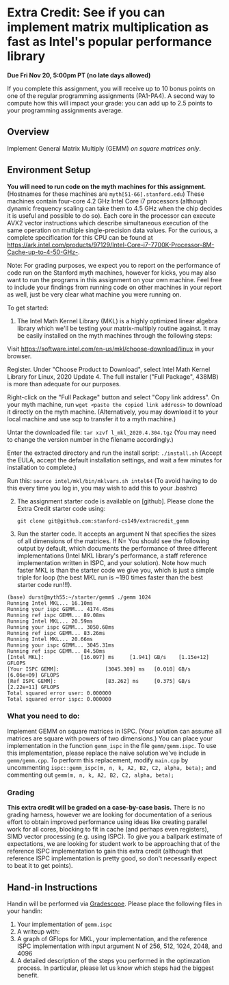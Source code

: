# Extra Credit: See if you can implement matrix multiplication as fast as Intel's popular performance library #

**Due Fri Nov 20, 5:00pm PT (no late days allowed)**

If you complete this assignment, you will receive up to 10 bonus points on one of the regular programming assignments (PA1-PA4). 
A second way to compute how this will impact your grade: you can add up to 2.5 points to your programming assignments average.


## Overview ##
Implement General Matrix Multiply (GEMM) *on square matrices only*.

## Environment Setup ##

__You will need to run code on the myth machines for this assignment.__
(Hostnames for these machines are `myth[51-66].stanford.edu`)
These machines contain four-core 4.2 GHz Intel Core i7 processors (although dynamic frequency scaling can take them to 4.5 GHz when the chip decides it is useful and possible to do so). Each core in the processor can execute AVX2 vector instructions which describe
simultaneous execution of the same operation on multiple single-precision data
values. For the curious, a complete specification for this CPU can be found at 
<https://ark.intel.com/products/97129/Intel-Core-i7-7700K-Processor-8M-Cache-up-to-4-50-GHz->.

Note: For grading purposes, we expect you to report on the performance of code run on the Stanford myth machines, however
for kicks, you may also want to run the programs in this assignment on your own machine. Feel free to include your findings from running code on other machines in your report as well, just be very clear what machine you were running on. 

To get started:

1. The Intel Math Kernel Library (MKL) is a highly optimized linear algebra library which we'll be testing your matrix-multiply routine against. It may be easily installed on the myth machines through the following steps:  

Visit https://software.intel.com/en-us/mkl/choose-download/linux in your browser.

Register. Under "Choose Product to Download", select Intel Math Kernel Library for Linux, 2020 Update 4. The full installer ("Full Package", 438MB) is more than adequate for our purposes.

Right-click on the "Full Package" button and select "Copy link address". On your myth machine, run `wget <paste the copied link address>` to download it directly on the myth machine. (Alternatively, you may download it to your local machine and use scp to transfer it to a myth machine.)

Untar the downloaded file: `tar xzvf l_mkl_2020.4.304.tgz`  (You may need to change the version number in the filename accordingly.)

Enter the extracted directory and run the install script: `./install.sh`  (Accept the EULA, accept the default installation settings, and wait a few minutes for installation to complete.)

Run this: `source intel/mkl/bin/mklvars.sh intel64` (To avoid having to do this every time you log in, you may wish to add this to your .bashrc)

2. The assignment starter code is available on [github]. Please clone the Extra Credit starter code using:

    `git clone git@github.com:stanford-cs149/extracredit_gemm`

3. Run the starter code. It accepts an argument N that specifies the sizes of all dimensions of the matrices. If N= You should see the following output by default, which documents the performance of three different implementations (Intel MKL library's performance, a staff reference implementation written in ISPC, and your solution).  Note how much faster MKL is than the starter code we give you, which is just a simple triple for loop (the best MKL run is ~190 times faster than the best starter code run!!!).  

```
(base) durst@myth55:~/starter/gemm$ ./gemm 1024
Running Intel MKL... 16.10ms
Running your ispc GEMM... 4174.45ms
Running ref ispc GEMM... 89.08ms
Running Intel MKL... 20.59ms
Running your ispc GEMM... 3050.68ms
Running ref ispc GEMM... 83.26ms
Running Intel MKL... 20.66ms
Running your ispc GEMM... 3045.31ms
Running ref ispc GEMM... 84.50ms
[Intel MKL]:            [16.097] ms     [1.941] GB/s    [1.15e+12] GFLOPS
[Your ISPC GEMM]:               [3045.309] ms   [0.010] GB/s    [6.06e+09] GFLOPS
[Ref ISPC GEMM]:                [83.262] ms     [0.375] GB/s    [2.22e+11] GFLOPS
Total squared error user: 0.000000
Total squared error ispc: 0.000000
```
### What you need to do:

Implement GEMM on square matrices in ISPC.  (Your solution can assume all matrices are square with powers of two dimensions.)
You can place your implementation in the function `gemm_ispc` in the file `gemm/gemm.ispc`.
To use this implementation, please replace the naive solution we've include in `gemm/gemm.cpp`. 
To perform this replacement, modify `main.cpp` by uncommenting `ispc::gemm_ispc(m, n, k, A2, B2, C2, alpha, beta);` and commenting out `gemm(m, n, k, A2, B2, C2, alpha, beta);`

### Grading

__This extra credit will be graded on a case-by-case basis.__  There is no grading harness, however we are looking for documentation of a serious effort to obtain improved performance using ideas like creating parallel work for all cores, blocking to fit in cache (and perhaps even registers), SIMD vector processing (e.g. using ISPC). To give you a ballpark estimate of expectations, we are looking for student work to be approaching that of the reference ISPC implementation to gain this extra credit (although that reference ISPC implementation is pretty good, so don't necessarily expect to beat it to get points).

## Hand-in Instructions ##

Handin will be performed via [Gradescope](https://www.gradescope.com/). Please place the following files in your handin:

1. Your implementation of `gemm.ispc`
2. A writeup with:
  1. A graph of GFlops for MKL, your implementation, and the reference ISPC implementation with input argument N of 256, 512, 1024, 2048, and 4096 
  2. A detailed description of the steps you performed in the optimzation process. In particular, please let us know which steps had the biggest benefit.
